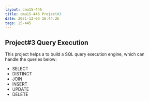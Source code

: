 ```yaml
---
layout: cmu15-445
title: cmu15-445 Project#3
date: 2021-12-03 16:44:26
tags: 15-445
---
```


## Project#3 Query Execution

This project helps a to build a SQL query execution engine, which can handle the queries below:

- SELECT
- DISTINCT
- JOIN
- INSERT
- UPDATE
- DELETE
